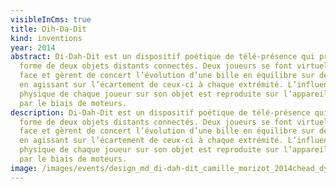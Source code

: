 ```yaml
---
visibleInCms: true
title: Dih-Da-Dit
kind: inventions
year: 2014
abstract: Di-Dah-Dit est un dispositif poétique de télé-présence qui prend la
  forme de deux objets distants connectés. Deux joueurs se font virtuellement
  face et gèrent de concert l’évolution d’une bille en équilibre sur deux rails,
  en agissant sur l’écartement de ceux-ci à chaque extrémité. L’influence
  physique de chaque joueur sur son objet est reproduite sur l’appareil distant
  par le biais de moteurs.
description: Di-Dah-Dit est un dispositif poétique de télé-présence qui prend la
  forme de deux objets distants connectés. Deux joueurs se font virtuellement
  face et gèrent de concert l’évolution d’une bille en équilibre sur deux rails,
  en agissant sur l’écartement de ceux-ci à chaque extrémité. L’influence
  physique de chaque joueur sur son objet est reproduite sur l’appareil distant
  par le biais de moteurs.
image: /images/events/design_md_di-dah-dit_camille_morizot_2014chead_dylanperrenoud_01_0.jpg
---
```


